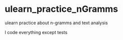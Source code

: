# ulearn_practice_nGramms
ulearn practice about n-gramms and text analysis

I code everything except tests
